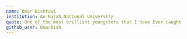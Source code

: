 ```yaml
---
name: Omar Bishtawi
institution: An-Najah National University
quote: One of the most brilliant youngsters that I have Ever taught
github_user: OmarBish
---
```

